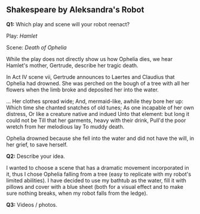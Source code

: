 ## Shakespeare by Aleksandra's Robot

**Q1:** Which play and scene will your robot reenact?

Play: *Hamlet*

Scene: *Death of Ophelia*


While the play does not directly show us how Ophelia dies, we hear Hamlet's mother, Gertrude, describe her tragic death.

In Act IV scene vii, Gertrude announces to Laertes and Claudius that Ophelia had drowned. She was perched on the bough of a tree with all her flowers when the limb broke and deposited her into the water. 


... Her clothes spread wide;
And, mermaid-like, awhile they bore her up:
Which time she chanted snatches of old tunes;
As one incapable of her own distress,
Or like a creature native and indued
Unto that element: but long it could not be
Till that her garments, heavy with their drink,
Pull'd the poor wretch from her melodious lay
To muddy death.


Ophelia drowned because she fell into the water and did not have the will, in her grief,  to save herself. 

**Q2:** Describe your idea.

I wanted to choose a scene that has a dramatic movement incorporated in it, thus I chose Ophelia falling from a tree (easy to replicate with my robot's limited abilities). 
I have decided to use my bathtub as the water, fill it with pillows and cover with a blue sheet (both for a visual effect and to make sure nothing breaks, when my robot falls from the ledge).

**Q3:** Videos / photos.
